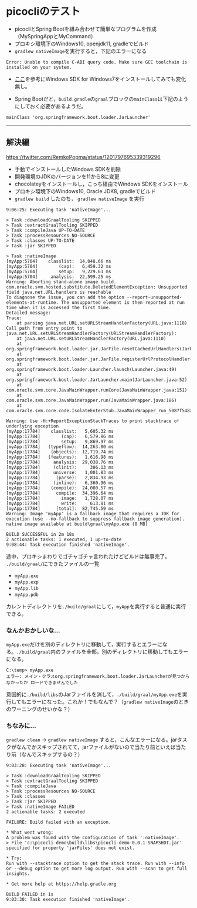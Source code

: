 # picocliのテスト

* picocliとSpring Bootを組み合わせて簡単なプログラムを作成（MySpringAppとMyCommand）
* プロキシ環境下のWindows10, openjdk11, gradleでビルド
* `gradlew nativeImage`を実行すると，下記のエラーになる
```
Error: Unable to compile C-ABI query code. Make sure GCC toolchain is installed on your system.
```

* [ここ](https://github.com/oracle/graal/issues/1509)を参考にWindows SDK for Windows7をインストールしてみても変化無し。

* Spring Bootだと，`build.gradle`の`graal`ブロックの`mainClass`は下記のようにしておく必要があるようだ。
```
mainClass 'org.springframework.boot.loader.JarLauncher'
```

---
## 解決編

https://twitter.com/RemkoPopma/status/1201797695339319296

* 手動でインストールしたWindows SDKを削除
* 開発環境のJDKのバージョンを11から8に変更
* chocolateyをインストールし，こっち経由でWindows SDKをインストール
* プロキシ環境下のWindows10, Oracle JDK8, gradleでビルド
* `gradlew build` したのち， `gradlew nativeImage` を実行
```
9:06:25: Executing task 'nativeImage'...

> Task :downloadGraalTooling SKIPPED
> Task :extractGraalTooling SKIPPED
> Task :compileJava UP-TO-DATE
> Task :processResources NO-SOURCE
> Task :classes UP-TO-DATE
> Task :jar SKIPPED

> Task :nativeImage
[myApp:5704]    classlist:  14,048.66 ms
[myApp:5704]        (cap):   6,459.32 ms
[myApp:5704]        setup:   9,229.63 ms
[myApp:5704]     analysis:  22,599.25 ms
Warning: Aborting stand-alone image build. com.oracle.svm.hosted.substitute.DeletedElementException: Unsupported field java.net.URL.handlers is reachable
To diagnose the issue, you can add the option --report-unsupported-elements-at-runtime. The unsupported element is then reported at run time when it is accessed the first time.
Detailed message:
Trace: 
	at parsing java.net.URL.setURLStreamHandlerFactory(URL.java:1118)
Call path from entry point to java.net.URL.setURLStreamHandlerFactory(URLStreamHandlerFactory): 
	at java.net.URL.setURLStreamHandlerFactory(URL.java:1110)
	at org.springframework.boot.loader.jar.JarFile.resetCachedUrlHandlers(JarFile.java:408)
	at org.springframework.boot.loader.jar.JarFile.registerUrlProtocolHandler(JarFile.java:398)
	at org.springframework.boot.loader.Launcher.launch(Launcher.java:49)
	at org.springframework.boot.loader.JarLauncher.main(JarLauncher.java:52)
	at com.oracle.svm.core.JavaMainWrapper.runCore(JavaMainWrapper.java:151)
	at com.oracle.svm.core.JavaMainWrapper.run(JavaMainWrapper.java:186)
	at com.oracle.svm.core.code.IsolateEnterStub.JavaMainWrapper_run_5087f5482cc9a6abc971913ece43acb471d2631b(generated:0)

Warning: Use -H:+ReportExceptionStackTraces to print stacktrace of underlying exception
[myApp:17784]    classlist:   5,605.32 ms
[myApp:17784]        (cap):   6,579.86 ms
[myApp:17784]        setup:   9,869.97 ms
[myApp:17784]   (typeflow):  14,263.80 ms
[myApp:17784]    (objects):  12,719.74 ms
[myApp:17784]   (features):   1,616.98 ms
[myApp:17784]     analysis:  29,038.76 ms
[myApp:17784]     (clinit):     306.13 ms
[myApp:17784]     universe:   1,001.83 ms
[myApp:17784]      (parse):   2,834.93 ms
[myApp:17784]     (inline):   6,360.96 ms
[myApp:17784]    (compile):  24,080.57 ms
[myApp:17784]      compile:  34,396.64 ms
[myApp:17784]        image:   1,728.07 ms
[myApp:17784]        write:     613.81 ms
[myApp:17784]      [total]:  82,745.59 ms
Warning: Image 'myApp' is a fallback image that requires a JDK for execution (use --no-fallback to suppress fallback image generation).
native image available at build\graal\myApp.exe (8 MB)

BUILD SUCCESSFUL in 2m 18s
2 actionable tasks: 1 executed, 1 up-to-date
9:08:44: Task execution finished 'nativeImage'.
```

途中，プロキシまわりでゴチャゴチャ言われたけどビルドは無事完了。  
`./build/graal/`にできたファイルの一覧
* `myApp.exe`
* `myApp.exp`
* `myApp.lib`
* `myApp.pdb`

カレントディレクトリを`./build/graal`にして，`myApp`を実行すると普通に実行できる。

### なんかおかしいな...
`myApp.exe`だけを別のディレクトリに移動して，実行するとエラーになる。`./build/graal`内のファイルを全部，別のディレクトリに移動してもエラーになる。
```
C:\temp> myApp.exe
エラー: メイン・クラスorg.springframework.boot.loader.JarLauncherが見つからなかったか ロードできませんでした
```

意図的に`./build/libs`のJarファイルを消して，`./build/graal/myApp.exe`を実行してもエラーになった。これか！でもなんで？（`gradlew nativeImage`のときのワーニングのせいかな？）


### ちなみに...
`gradlew clean` → `gradlew nativeImage` すると，こんなエラーになる。jarタスクがなんでかスキップされてて，jarファイルがないので当たり前といえば当たり前（なんでスキップするの？）
```
9:03:28: Executing task 'nativeImage'...

> Task :downloadGraalTooling SKIPPED
> Task :extractGraalTooling SKIPPED
> Task :compileJava
> Task :processResources NO-SOURCE
> Task :classes
> Task :jar SKIPPED
> Task :nativeImage FAILED
2 actionable tasks: 2 executed

FAILURE: Build failed with an exception.

* What went wrong:
A problem was found with the configuration of task ':nativeImage'.
> File 'c:\picocli-demo\build\libs\picocli-demo-0.0.1-SNAPSHOT.jar' specified for property 'jarFiles' does not exist.

* Try:
Run with --stacktrace option to get the stack trace. Run with --info or --debug option to get more log output. Run with --scan to get full insights.

* Get more help at https://help.gradle.org

BUILD FAILED in 1s
9:03:30: Task execution finished 'nativeImage'.
```
